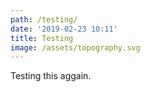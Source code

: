 ```yaml
---
path: /testing/
date: '2019-02-23 10:11'
title: Testing
image: /assets/topography.svg
---
```

Testing this aggain.

